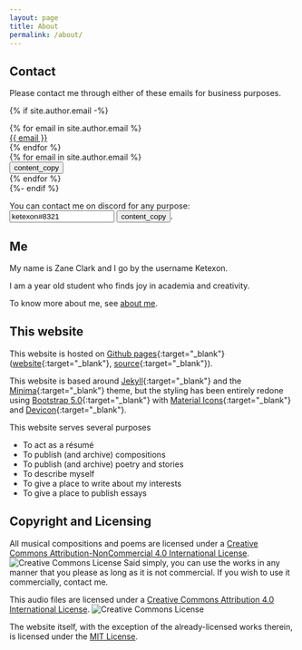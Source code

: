 ```yaml
---
layout: page
title: About
permalink: /about/
---
```

## Contact
Please contact me through either of these emails for business purposes.

{% if site.author.email -%}
<div class="container-fluid p-0">
	<div class="row">
		<div class="col-auto">
			{% for email in site.author.email %}
				<div class="row mt-1">
					<a class="u-email link-primary" href="mailto:{{ email }}">
						{{ email }}
					</a>
				</div>
			{% endfor %}
		</div>
		<div class="col-auto">
			{% for email in site.author.email %}
				<div class="row mt-1">
					<button type="button" class="u-email-copy btn btn-sm btn-secondary py-0"
						onmouseup="navigator.clipboard.writeText('{{ email }}'); setTimeout(()=>this.blur(), 100)"
						data-bs-toggle="tooltip" data-bs-placement="top" title="Copied to clipboard">
						<span class="material-icons">content_copy</span>
					</button>
				</div>
			{% endfor %}
		</div>
	</div>
</div>
{%- endif %}

You can contact me on discord for any purpose:
<input class="form-control-plaintext d-inline-block form-control-size-dynamic form-control-auto-select p-1" type="text" readonly value="ketexon#8321"/>
<button type="button" class="u-email-copy btn btn-sm btn-secondary py-0"
	onmouseup="navigator.clipboard.writeText('ketexon#8321'); setTimeout(()=>this.blur(), 100)"
	data-bs-toggle="tooltip" data-bs-placement="top" title="Copied to clipboard">
	<span class="material-icons">content_copy</span>
</button>.

## Me
My name is Zane Clark and I go by the username Ketexon.

I am a <span id="age"></span> year old student who finds joy in academia and creativity.

To know more about me, see [about me](/about_me/).

## This website

This website is hosted on [Github pages]{:target="_blank"} ([website][website github]{:target="_blank"}, [source][website source]{:target="_blank"}).

This website is based around [Jekyll]{:target="_blank"} and the [Minima]{:target="_blank"} theme, but the styling has been entirely redone using [Bootstrap 5.0]{:target="_blank"} with [Material Icons]{:target="_blank"} and [Devicon]{:target="_blank"}.

This website serves several purposes
<ul class="list-group">
<li class="list-group-item">To act as a r&eacute;sum&eacute;</li>
<li class="list-group-item">To publish (and archive) compositions</li>
<li class="list-group-item">To publish (and archive) poetry and stories</li>
<li class="list-group-item">To describe myself</li>
<li class="list-group-item">To give a place to write about my interests</li>
<li class="list-group-item">To give a place to publish essays</li>
</ul>

## Copyright and Licensing

All musical compositions and poems are licensed under a <a rel="license" href="http://creativecommons.org/licenses/by-nc/4.0/" target="_blank">Creative Commons Attribution-NonCommercial 4.0 International License</a>. <img alt="Creative Commons License" style="border-width:0" src="https://i.creativecommons.org/l/by-nc/4.0/80x15.png" /> Said simply, you can use the works in any manner that you please as long as it is not commercial. If you wish to use it commercially, contact me.

This audio files are licensed under a <a rel="license" href="http://creativecommons.org/licenses/by/4.0/" target="_blank">Creative Commons Attribution 4.0 International License</a>. <img alt="Creative Commons License" style="border-width:0" src="https://i.creativecommons.org/l/by/4.0/80x15.png" />

The website itself, with the exception of the already-licensed works therein, is licensed under the [MIT License]. 

[Github pages]:https://pages.github.com/
[website github]:https://github.com/ketexon/ketexon.github.io
[website source]:https://github.com/ketexon/ketexon.github.io_source

[Jekyll]:https://jekyllrb.com/
[Minima]:https://github.com/jekyll/minima
[Bootstrap 5.0]:https://getbootstrap.com/
[Material Icons]:https://fonts.google.com/icons?selected=Material+Icons
[Devicon]:https://devicon.dev/


[MIT License]:/license/

<script>
document.querySelector("#age").appendChild(
	document.createTextNode(
		Math.floor((Date.now() - new Date("01 August 2003").getTime())/1000/60/60/24/365)
	)
)
</script>